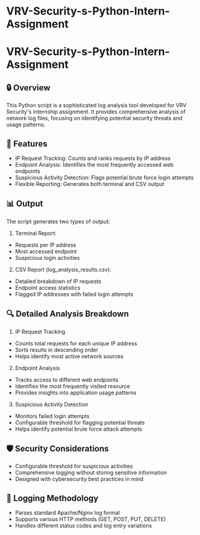 # VRV-Security-s-Python-Intern-Assignment
# VRV-Security-s-Python-Intern-Assignment
## 🔒 Overview
This Python script is a sophisticated log analysis tool developed for VRV Security's internship assignment. It provides comprehensive analysis of network log files, focusing on identifying potential security threats and usage patterns.
## 🚀 Features
* IP Request Tracking: Counts and ranks requests by IP address
* Endpoint Analysis: Identifies the most frequently accessed web endpoints
* Suspicious Activity Detection: Flags potential brute force login attempts
* Flexible Reporting: Generates both terminal and CSV output
## 📊 Output
The script generates two types of output:

1. Terminal Report:

* Requests per IP address
* Most accessed endpoint
* Suspicious login activities


2. CSV Report (log_analysis_results.csv):

* Detailed breakdown of IP requests
* Endpoint access statistics
* Flagged IP addresses with failed login attempts

## 🔍 Detailed Analysis Breakdown
1. IP Request Tracking

* Counts total requests for each unique IP address
* Sorts results in descending order
* Helps identify most active network sources

2. Endpoint Analysis

* Tracks access to different web endpoints
* Identifies the most frequently visited resource
* Provides insights into application usage patterns

3. Suspicious Activity Detection

* Monitors failed login attempts
* Configurable threshold for flagging potential threats
* Helps identify potential brute force attack attempts

## 🛡️ Security Considerations
* Configurable threshold for suspicious activities
* Comprehensive logging without storing sensitive information
* Designed with cybersecurity best practices in mind

## 📝 Logging Methodology
* Parses standard Apache/Nginx log format
* Supports various HTTP methods (GET, POST, PUT, DELETE)
* Handles different status codes and log entry variations
